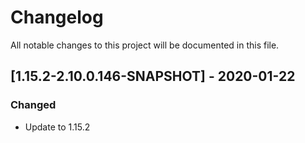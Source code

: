 # Changelog
All notable changes to this project will be documented in this file.

## [1.15.2-2.10.0.146-SNAPSHOT] - 2020-01-22
### Changed
 - Update to 1.15.2